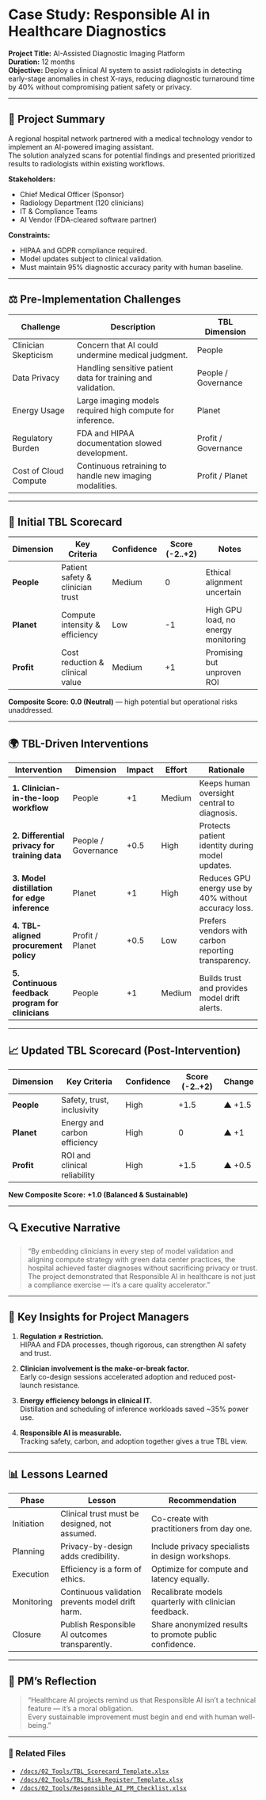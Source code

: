 # Case Study: Responsible AI in Healthcare Diagnostics

**Project Title:** AI-Assisted Diagnostic Imaging Platform  
**Duration:** 12 months  
**Objective:** Deploy a clinical AI system to assist radiologists in detecting early-stage anomalies in chest X-rays, reducing diagnostic turnaround time by 40% without compromising patient safety or privacy.

---

## 🧭 Project Summary

A regional hospital network partnered with a medical technology vendor to implement an AI-powered imaging assistant.  
The solution analyzed scans for potential findings and presented prioritized results to radiologists within existing workflows.

**Stakeholders:**  
- Chief Medical Officer (Sponsor)  
- Radiology Department (120 clinicians)  
- IT & Compliance Teams  
- AI Vendor (FDA-cleared software partner)  

**Constraints:**  
- HIPAA and GDPR compliance required.  
- Model updates subject to clinical validation.  
- Must maintain 95% diagnostic accuracy parity with human baseline.  

---

## ⚖️ Pre-Implementation Challenges

| Challenge | Description | TBL Dimension |
|------------|--------------|----------------|
| Clinician Skepticism | Concern that AI could undermine medical judgment. | People |
| Data Privacy | Handling sensitive patient data for training and validation. | People / Governance |
| Energy Usage | Large imaging models required high compute for inference. | Planet |
| Regulatory Burden | FDA and HIPAA documentation slowed development. | Profit / Governance |
| Cost of Cloud Compute | Continuous retraining to handle new imaging modalities. | Profit / Planet |

---

## 🧩 Initial TBL Scorecard

| Dimension | Key Criteria | Confidence | Score (-2..+2) | Notes |
|------------|--------------|-------------|----------------|-------|
| **People** | Patient safety & clinician trust | Medium | 0 | Ethical alignment uncertain |
| **Planet** | Compute intensity & efficiency | Low | -1 | High GPU load, no energy monitoring |
| **Profit** | Cost reduction & clinical value | Medium | +1 | Promising but unproven ROI |

**Composite Score:** **0.0 (Neutral)** — high potential but operational risks unaddressed.

---

## 🌍 TBL-Driven Interventions

| Intervention | Dimension | Impact | Effort | Rationale |
|---------------|------------|---------|----------|------------|
| **1. Clinician-in-the-loop workflow** | People | +1 | Medium | Keeps human oversight central to diagnosis. |
| **2. Differential privacy for training data** | People / Governance | +0.5 | High | Protects patient identity during model updates. |
| **3. Model distillation for edge inference** | Planet | +1 | High | Reduces GPU energy use by 40% without accuracy loss. |
| **4. TBL-aligned procurement policy** | Profit / Planet | +0.5 | Low | Prefers vendors with carbon reporting transparency. |
| **5. Continuous feedback program for clinicians** | People | +1 | Medium | Builds trust and provides model drift alerts. |

---

## 📈 Updated TBL Scorecard (Post-Intervention)

| Dimension | Key Criteria | Confidence | Score (-2..+2) | Change |
|------------|--------------|-------------|----------------|---------|
| **People** | Safety, trust, inclusivity | High | +1.5 | ▲ +1.5 |
| **Planet** | Energy and carbon efficiency | High | 0 | ▲ +1 |
| **Profit** | ROI and clinical reliability | High | +1.5 | ▲ +0.5 |

**New Composite Score:** **+1.0 (Balanced & Sustainable)**

---

## 🔍 Executive Narrative

> “By embedding clinicians in every step of model validation and aligning compute strategy with green data center practices, the hospital achieved faster diagnoses without sacrificing privacy or trust.  
> The project demonstrated that Responsible AI in healthcare is not just a compliance exercise — it’s a care quality accelerator.”

---

## 🧮 Key Insights for Project Managers

1. **Regulation ≠ Restriction.**  
   HIPAA and FDA processes, though rigorous, can strengthen AI safety and trust.

2. **Clinician involvement is the make-or-break factor.**  
   Early co-design sessions accelerated adoption and reduced post-launch resistance.

3. **Energy efficiency belongs in clinical IT.**  
   Distillation and scheduling of inference workloads saved ~35% power use.

4. **Responsible AI is measurable.**  
   Tracking safety, carbon, and adoption together gives a true TBL view.

---

## 📊 Lessons Learned

| Phase | Lesson | Recommendation |
|--------|---------|----------------|
| Initiation | Clinical trust must be designed, not assumed. | Co-create with practitioners from day one. |
| Planning | Privacy-by-design adds credibility. | Include privacy specialists in design workshops. |
| Execution | Efficiency is a form of ethics. | Optimize for compute and latency equally. |
| Monitoring | Continuous validation prevents model drift harm. | Recalibrate models quarterly with clinician feedback. |
| Closure | Publish Responsible AI outcomes transparently. | Share anonymized results to promote public confidence. |

---

## 🧭 PM’s Reflection

> “Healthcare AI projects remind us that Responsible AI isn’t a technical feature — it’s a moral obligation.  
> Every sustainable improvement must begin and end with human well-being.”

---

### 🔗 Related Files
- [`/docs/02_Tools/TBL_Scorecard_Template.xlsx`](../02_Tools/TBL_Scorecard_Template.xlsx)  
- [`/docs/02_Tools/TBL_Risk_Register_Template.xlsx`](../02_Tools/TBL_Risk_Register_Template.xlsx)  
- [`/docs/02_Tools/Responsible_AI_PM_Checklist.xlsx`](../02_Tools/Responsible_AI_PM_Checklist.xlsx)
